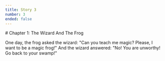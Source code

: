 ```yaml
---
title: Story 3
number: 3
ended: false
---
```


<story-part username="3156076553" image=""><span># Chapter 1: The Wizard And The Frog

One day, the frog asked the wizard:</span></story-part>
<story-part username="1408717257505714179" image=""><span>"Can you teach me magic? Please, I want to be a magic frog!" And the wizard answered: "No! You are unworthy! Go back to your swamp!"</span></story-part>
